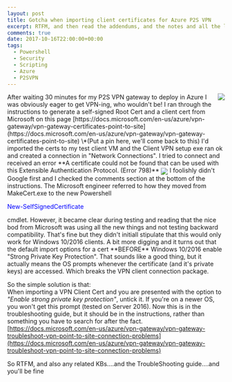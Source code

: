 ```yaml
---
layout: post
title: Gotcha when importing client certificates for Azure P2S VPN
excerpt: RTFM, and then read the addendums, and the notes and all the links as well
comments: true
date: 2017-10-16T22:00:00+00:00
tags: 
  - Powershell
  - Security
  - Scripting
  - Azure
  - P2SVPN
---
```

<img style="float: right;" src="http://www.chrisneale.org/public/azurevpn.png">
After waiting 30 minutes for my P2S VPN gateway to deploy in Azure I was obviously eager to get VPN-ing, who wouldn't be!  
I ran through the instructions to generate a self-signed Root Cert and a client cert from Microsoft on this page [https://docs.microsoft.com/en-us/azure/vpn-gateway/vpn-gateway-certificates-point-to-site](https://docs.microsoft.com/en-us/azure/vpn-gateway/vpn-gateway-certificates-point-to-site)  
\*(Put a pin here, we'll come back to this)  
I'd imported the certs to my test client VM and the Client VPN setup exe ran ok and created a connection in "Network Connections".  I tried to connect and received an error  
**A certificate could not be found that can be used with this Extensible Authentication Protocol. (Error 798)**  
<img style="vertical-align:middle;" src="http://www.chrisneale.org/public/certerror.png">
I foolishly didn't Google first and I checked the comments section at the bottom of the instructions.  The Microsoft engineer referred to how they moved from MakeCert.exe to the new Powershell <p style="color:blue">New-SelfSignedCertificate</p> cmdlet.  However, it became clear during testing and reading that the nice bod from Microsoft was using all the new things and not testing backward compatibility.  
That's fine but they didn't initiall stipulate that this would only work for Windows 10/2016 clients.  
A bit more digging and it turns out that the default import options for a cert **BEFORE** Windows 10/2016 enable "Strong Private Key Protection". That sounds like a good thing, but it actually means the OS prompts whenever the certificate (and it's private keys) are accessed.  Which breaks the VPN client connection package.  

So the simple solution is that:  
When importing a VPN Client Cert and you are presented with the option to *"Enable strong private key protection"*, untick it.  If you're on a newer OS, you won't get this prompt (tested on Server 2016).  Now this is in the troubleshooting guide, but it should be in the instructions, rather than something you have to search for after the fact.
[https://docs.microsoft.com/en-us/azure/vpn-gateway/vpn-gateway-troubleshoot-vpn-point-to-site-connection-problems](https://docs.microsoft.com/en-us/azure/vpn-gateway/vpn-gateway-troubleshoot-vpn-point-to-site-connection-problems)

So RTFM, and also any related KBs....and the TroubleShooting guide....and you'll be fine

